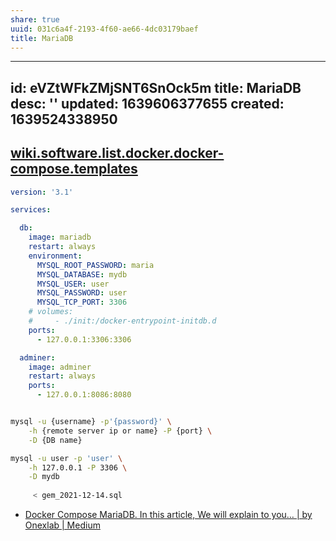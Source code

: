 ```yaml
---
share: true
uuid: 031c6a4f-2193-4f60-ae66-4dc03179baef
title: MariaDB
---
```

---
id: eVZtWFkZMjSNT6SnOck5m
title: MariaDB
desc: ''
updated: 1639606377655
created: 1639524338950
---

## [wiki.software.list.docker.docker-compose.templates](/undefined)

``` yaml
version: '3.1'

services:

  db:
    image: mariadb
    restart: always
    environment:
      MYSQL_ROOT_PASSWORD: maria
      MYSQL_DATABASE: mydb
      MYSQL_USER: user
      MYSQL_PASSWORD: user
      MYSQL_TCP_PORT: 3306
    # volumes: 
    #     - ./init:/docker-entrypoint-initdb.d
    ports:
      - 127.0.0.1:3306:3306

  adminer:
    image: adminer
    restart: always
    ports:
      - 127.0.0.1:8086:8080
```

``` bash

mysql -u {username} -p'{password}' \
    -h {remote server ip or name} -P {port} \
    -D {DB name}

mysql -u user -p 'user' \
    -h 127.0.0.1 -P 3306 \
    -D mydb
    
     < gem_2021-12-14.sql 

```

* [Docker Compose MariaDB. In this article, We will explain to you… | by Onexlab | Medium](https://onexlab-io.medium.com/docker-compose-mariadb-5eb7a37426a2)